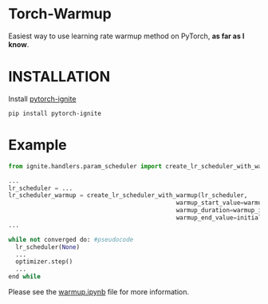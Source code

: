 # Torch-Warmup
Easiest way to use learning rate warmup method on PyTorch, **as far as I know**.

# INSTALLATION

Install [pytorch-ignite](https://pytorch.org/ignite/index.html)
```
pip install pytorch-ignite
```

# Example

```python
from ignite.handlers.param_scheduler import create_lr_scheduler_with_warmup

...
lr_scheduler = ...
lr_scheduler_warmup = create_lr_scheduler_with_warmup(lr_scheduler,
                                               warmup_start_value=warmup_initial_lr,
                                               warmup_duration=warmup_iteration,
                                               warmup_end_value=initial_lr)
...

while not converged do: #pseudocode 
  lr_scheduler(None)
  ...
  optimizer.step()
  ...
end while
```

Please see the [warmup.ipynb](./warmup.ipynb) file for more information.
